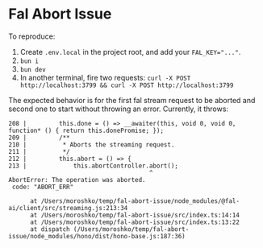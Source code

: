 # Fal Abort Issue

To reproduce:

1. Create `.env.local` in the project root, and add your `FAL_KEY="..."`.
2. `bun i`
3. `bun dev`
4. In another terminal, fire two requests: `curl -X POST http://localhost:3799 && curl -X POST http://localhost:3799`

The expected behavior is for the first fal stream request to be aborted and second one to start without throwing an error. Currently, it throws:

```
208 |         this.done = () => __awaiter(this, void 0, void 0, function* () { return this.donePromise; });
209 |         /**
210 |          * Aborts the streaming request.
211 |          */
212 |         this.abort = () => {
213 |             this.abortController.abort();
                                       ^
AbortError: The operation was aborted.
 code: "ABORT_ERR"

      at /Users/moroshko/temp/fal-abort-issue/node_modules/@fal-ai/client/src/streaming.js:213:34
      at /Users/moroshko/temp/fal-abort-issue/src/index.ts:14:14
      at /Users/moroshko/temp/fal-abort-issue/src/index.ts:13:22
      at dispatch (/Users/moroshko/temp/fal-abort-issue/node_modules/hono/dist/hono-base.js:187:36)
```